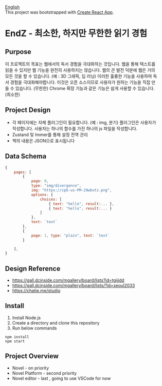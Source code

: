[English](README.md) \
This project was bootstrapped with [Create React App](https://github.com/facebook/create-react-app).

<h1>  EndZ - 최소한, 하지만 무한한 읽기 경험</h1>


## Purpose
이 프로젝트의 목표는 웹에서의 독서 경험을 극대화하는 것입니다. 웹을 통해 텍스트를 읽을 수 있지만 웹 기능을 완전히 사용하지는 않습니다. 웹의 큰 발전 덕분에 웹은 거의 모든 것을 할 수 있습니다. (예 : 3D 그래픽, 딥 러닝) 이러한 훌륭한 기능을 사용하여 독서 경험을 극대화해야합니다.
이것은 오픈 소스이므로 사용자가 원하는 기능을 직접 만들 수 있습니다. (무한한) Chrome 확장 기능과 같은 기능은 쉽게 사용할 수 있습니다. (최소한)



## Project Design
- 각 페이지에는 자체 플러그인이 필요합니다. (예 : img, 분기) 플러그인은 사용자가 작성합니다. 사용자는 하나의 함수를 가진 하나의 js 파일을 작성합니다.
- Zustand 및 Immer를 통해 설정 전역 관리
- 책의 내용은 JSON으로 표시됩니다


## Data Schema
```js
{
    pages: [
        {
            page: 0,
            type: "img/divergence",
            img: "https://cpb-us-PM-29wbxtz.png",
            options: {
                choices: [
                    { text: "hello", result:... },
                    { text: "hello", result:... }
                ]
            },
            text: `text`
        },
        {
            page: 1, type: "plain", text: `text`
        }

    ],
}
```





## Design Reference
-   https://gall.dcinside.com/mgallery/board/lists?id=tgijjdd
-   https://gall.dcinside.com/mgallery/board/lists/?id=seoul2033
-   https://chatie.me/studio



## Install 

1. Install Node.js
2. Create a directory and clone this repository
3. Run below commands

```
npm install
npm start
```


## Project Overview
- Novel - on priority
- Novel Platform - second priority
- Novel editor - last , going to use VSCode for now
